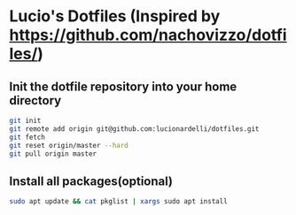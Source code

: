 # Lucio's Dotfiles (Inspired by https://github.com/nachovizzo/dotfiles/)

## Init the dotfile repository into your home directory

```sh
git init
git remote add origin git@github.com:lucionardelli/dotfiles.git
git fetch
git reset origin/master --hard
git pull origin master
```

## Install all packages(optional)

```sh
sudo apt update && cat pkglist | xargs sudo apt install
```
